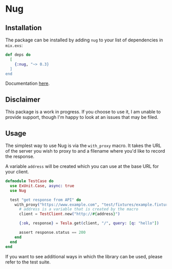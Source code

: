 # Nug

## Installation

The package can be installed by adding `nug` to your list of dependencies in `mix.exs`:

```elixir
def deps do
  [
    {:nug, "~> 0.3}
  ]
end
```

Documentation [here](https://hexdocs.pm/nug).

## Disclaimer

This package is a work in progress.  If you choose to use it, I am unable to provide support, though I'm happy to look at an issues that may be filed.

## Usage

The simplest way to use Nug is via the `with_proxy` macro.  It takes the URL of the server you wish to proxy to and a filename where you'd like to record the response.

A variable `address` will be created which you can use at the base URL for your client.

```elixir
defmodule TestCase do
  use ExUnit.Case, async: true
  use Nug

  test "get response from API" do
    with_proxy("https://www.example.com", "test/fixtures/example.fixture") do
      # address is a variable that is created by the macro
      client = TestClient.new("http://#{address}")

      {:ok, response} = Tesla.get(client, "/", query: [q: "hello"])

      assert response.status == 200
    end
  end
end
```

If you want to see additional ways in which the library can be used, please refer to the test suite.
